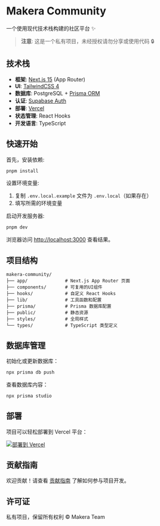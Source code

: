 # Makera Community

一个使用现代技术栈构建的社区平台 ✨

> **注意**: 这是一个私有项目，未经授权请勿分享或使用代码 🔒

## 技术栈

- **框架**: [Next.js 15](https://nextjs.org) (App Router)
- **UI**: [TailwindCSS 4](https://tailwindcss.com)
- **数据库**: PostgreSQL + [Prisma ORM](https://prisma.io)
- **认证**: [Supabase Auth](https://supabase.com)
- **部署**: [Vercel](https://vercel.com)
- **状态管理**: React Hooks
- **开发语言**: TypeScript

## 快速开始

首先，安装依赖:

```bash
pnpm install
```

设置环境变量:

1. 复制 `.env.local.example` 文件为 `.env.local`（如果存在）
2. 填写所需的环境变量

启动开发服务器:

```bash
pnpm dev
```

浏览器访问 [http://localhost:3000](http://localhost:3000) 查看结果。

## 项目结构

```
makera-community/
├── app/              # Next.js App Router 页面
├── components/       # 可复用的UI组件
├── hooks/            # 自定义 React Hooks
├── lib/              # 工具函数和配置
├── prisma/           # Prisma 数据库配置
├── public/           # 静态资源
├── styles/           # 全局样式
└── types/            # TypeScript 类型定义
```

## 数据库管理

初始化或更新数据库：

```bash
npx prisma db push
```

查看数据库内容：

```bash
npx prisma studio
```

## 部署

项目可以轻松部署到 Vercel 平台：

[![部署到 Vercel](https://vercel.com/button)](https://vercel.com/new/clone?repository-url=https%3A%2F%2Fgithub.com%2Fyour-username%2Fmakera-community)

## 贡献指南

欢迎贡献！请查看 [贡献指南](CONTRIBUTING.md) 了解如何参与项目开发。

## 许可证

私有项目，保留所有权利 © Makera Team
